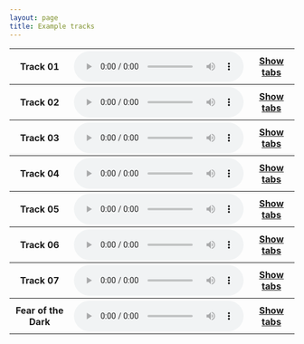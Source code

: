 ```yaml
---
layout: page
title: Example tracks
---
```


<div class="wrapper">
    <table>
    <tr>
        <th>Track 01</th>
        <th>
            <audio controls>
                <source src="/files/tracks/sounds/track01.mp3" type="audio/mpeg">
            Your browser does not support the audio element.
            </audio>
        </th>
        <th><a href="/files/tracks/images/custom01.png" target="_blank">Show tabs</a></th>
    </tr>
    <tr>
        <th>Track 02</th>
        <th>
            <audio controls>
                <source src="/files/tracks/sounds/track02.mp3" type="audio/mpeg">
            Your browser does not support the audio element.
            </audio>
        </th>
        <th><a href="/files/tracks/images/custom02.png" target="_blank">Show tabs</a></th>
    </tr>
    <tr>
        <th>Track 03</th>
        <th>
            <audio controls>
                <source src="/files/tracks/sounds/track03.mp3" type="audio/mpeg">
            Your browser does not support the audio element.
            </audio>
        </th>
        <th><a href="/files/tracks/images/custom03.png" target="_blank">Show tabs</a></th>
    </tr><tr>
        <th>Track 04</th>
        <th>
            <audio controls>
                <source src="/files/tracks/sounds/track04.mp3" type="audio/mpeg">
            Your browser does not support the audio element.
            </audio>
        </th>
        <th><a href="/files/tracks/images/custom04.png" target="_blank">Show tabs</a></th>
    </tr><tr>
        <th>Track 05</th>
        <th>
            <audio controls>
                <source src="/files/tracks/sounds/track05.mp3" type="audio/mpeg">
            Your browser does not support the audio element.
            </audio>
        </th>
        <th><a href="/files/tracks/images/custom05.png" target="_blank">Show tabs</a></th>
    </tr><tr>
        <th>Track 06</th>
        <th>
            <audio controls>
                <source src="/files/tracks/sounds/track06.mp3" type="audio/mpeg">
            Your browser does not support the audio element.
            </audio>
        </th>
        <th><a href="/files/tracks/images/custom06.png" target="_blank">Show tabs</a></th>
    </tr><tr>
        <th>Track 07</th>
        <th>
            <audio controls>
                <source src="/files/tracks/sounds/track07.mp3" type="audio/mpeg">
            Your browser does not support the audio element.
            </audio>
        </th>
        <th><a href="/files/tracks/images/custom07.png" target="_blank">Show tabs</a></th>
    </tr><tr>
        <th>Fear of the Dark</th>
        <th>
            <audio controls>
                <source src="/files/tracks/sounds/FOTD.mp3" type="audio/mpeg">
            Your browser does not support the audio element.
            </audio>
        </th>
        <th><a href="/files/tracks/images/dark.png" target="_blank">Show tabs</a></th>
    </tr>
    </table>
</div>